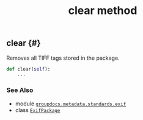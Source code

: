 ﻿---
title: clear method
second_title: GroupDocs.Metadata for Python via .NET API References
description: 
type: docs
url: /python-net/groupdocs.metadata.standards.exif/exifpackage/clear/
is_root: false
weight: 30
---

## clear {#}

Removes all TIFF tags stored in the package.



```python
def clear(self):
    ...
```





### See Also
* module [`groupdocs.metadata.standards.exif`](../../)
* class [`ExifPackage`](/metadata/python-net/groupdocs.metadata.standards.exif/exifpackage)
